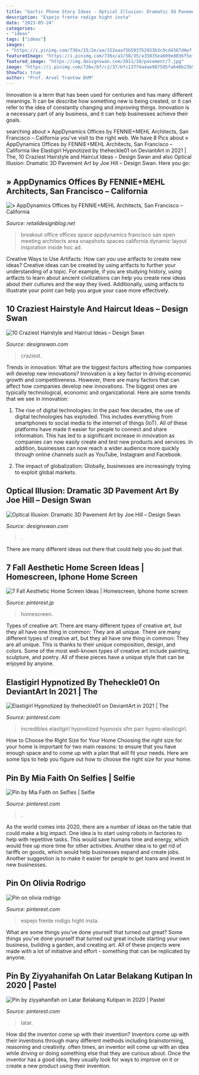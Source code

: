 ```yaml
---
title: "Gartic Phone Story Ideas - Optical Illusion: Dramatic 3d Pavement Art By Joe Hill – Design Swan"
description: "Espejo frente rodigo hight insta"
date: "2023-05-24"
categories:
- "ideas"
tags: ["ideas"]
images:
- "https://i.pinimg.com/736x/15/2e/aa/152eaaf5b593752933b3c9cd4387d6ef.jpg"
featuredImage: "https://i.pinimg.com/736x/a3/58/35/a35835ea609ed036f5effd59fe2e081e--selfies.jpg"
featured_image: "https://img.designswan.com/2011/10/pavement/7.jpg"
image: "https://i.pinimg.com/736x/bf/c1/37/bfc13774a4ae987595fa640b23b5bb18.jpg"
ShowToc: true
author: "Prof. Arvel Trantow DVM"
---
```



Innovation is a term that has been used for centuries and has many different meanings. It can be describe how something new is being created, or it can refer to the idea of constantly changing and improving things. Innovation is a necessary part of any business, and it can help businesses achieve their goals.

	

		
searching about » AppDynamics Offices by FENNIE+MEHL Architects, San Francisco – California you've visit to the right web. We have 8 Pics about » AppDynamics Offices by FENNIE+MEHL Architects, San Francisco – California like Elastigirl Hypnotized by theheckle01 on DeviantArt in 2021 | The, 10 Craziest Hairstyle and Haircut Ideas – Design Swan and also Optical Illusion: Dramatic 3D Pavement Art by Joe Hill – Design Swan. Here you go:
		
    
## » AppDynamics Offices By FENNIE+MEHL Architects, San Francisco – California

<img loading=lazy src="http://retaildesignblog.net/wp-content/uploads/2015/03/AppDynamics-Offices-by-FENNIEMEHL-Architects-San-Francisco-California-07.jpg" onerror="this.onerror=null;this.src='https://tse1.mm.bing.net/th?id=OIP.6hdIUhlnRtmVUP2OOAv_kgHaE8&amp;pid=15.1';" alt="» AppDynamics Offices by FENNIE+MEHL Architects, San Francisco – California">

_Source: retaildesignblog.net_

>breakout office offices space appdynamics francisco san open meeting architects area snapshots spaces california dynamic layout inspiration inside hoc ad. 

	

Creative Ways to Use Artifacts: How can you use artfacts to create new ideas?
Creative ideas can be created by using artfacts to further your understanding of a topic. For example, if you are studying history, using artfacts to learn about ancient civilizations can help you create new ideas about their cultures and the way they lived. Additionally, using artfacts to illustrate your point can help you argue your case more effectively.

    
## 10 Craziest Hairstyle And Haircut Ideas – Design Swan

<img loading=lazy src="https://img.designswan.com/2014/11/crazyHair/6.jpg" onerror="this.onerror=null;this.src='https://tse2.mm.bing.net/th?id=OIP.NcLAeX40CAjh7xNd4J5mdgHaJG&amp;pid=15.1';" alt="10 Craziest Hairstyle and Haircut Ideas – Design Swan">

_Source: designswan.com_

>craziest. 

	

Trends in innovation: What are the biggest factors affecting how companies will develop new innovations?
Innovation is a key factor in driving economic growth and competitiveness. However, there are many factors that can affect how companies develop new innovations. The biggest ones are typically technological, economic and organizational. Here are some trends that we see in innovation:
1. The rise of digital technologies: In the past few decades, the use of digital technologies has exploded. This includes everything from smartphones to social media to the internet of things (IoT). All of these platforms have made it easier for people to connect and share information. This has led to a significant increase in innovation as companies can now easily create and test new products and services. In addition, businesses can now reach a wider audience more quickly through online channels such as YouTube, Instagram and Facebook.

2. The impact of globalization: Globally, businesses are increasingly trying to exploit global markets.

    
## Optical Illusion: Dramatic 3D Pavement Art By Joe Hill – Design Swan

<img loading=lazy src="https://img.designswan.com/2011/10/pavement/7.jpg" onerror="this.onerror=null;this.src='https://tse2.mm.bing.net/th?id=OIP.bCtK1SRpcZlEj8xEZEoAVQHaE6&amp;pid=15.1';" alt="Optical Illusion: Dramatic 3D Pavement Art by Joe Hill – Design Swan">

_Source: designswan.com_

>. 

	

There are many different ideas out there that could help you do just that.

    
## 7 Fall Aesthetic Home Screen Ideas | Homescreen, Iphone Home Screen

<img loading=lazy src="https://i.pinimg.com/736x/a4/c4/14/a4c414c3ffd14b58b498a3ebb1fc3d42.jpg" onerror="this.onerror=null;this.src='https://tse4.mm.bing.net/th?id=OIP.yUa3K3p0ldT_ODktRAzgMAHaQB&amp;pid=15.1';" alt="7 Fall Aesthetic Home Screen Ideas | Homescreen, Iphone home screen">

_Source: pinterest.jp_

>homescreen. 

	

Types of creative art: There are many different types of creative art, but they all have one thing in common: They are all unique.
There are many different types of creative art, but they all have one thing in common: They are all unique. This is thanks to their unique composition, design, and colors. Some of the most well-known types of creative art include painting, sculpture, and poetry. All of these pieces have a unique style that can be enjoyed by anyone.

    
## Elastigirl Hypnotized By Theheckle01 On DeviantArt In 2021 | The

<img loading=lazy src="https://i.pinimg.com/736x/15/2e/aa/152eaaf5b593752933b3c9cd4387d6ef.jpg" onerror="this.onerror=null;this.src='https://tse1.mm.bing.net/th?id=OIP.wyeXCaGN73Dd-hW2dXlZ7AHaNC&amp;pid=15.1';" alt="Elastigirl Hypnotized by theheckle01 on DeviantArt in 2021 | The">

_Source: pinterest.com_

>incredibles elastigirl hypnotized hypnosis sfm parr hypno elasticgirl. 

	

How to Choose the Right Size for Your Home
Choosing the right size for your home is important for two main reasons: to ensure that you have enough space and to come up with a plan that will fit your needs. Here are some tips to help you figure out how to choose the right size for your home.

    
## Pin By Mia Faith On Selfies | Selfie

<img loading=lazy src="https://i.pinimg.com/736x/a3/58/35/a35835ea609ed036f5effd59fe2e081e--selfies.jpg" onerror="this.onerror=null;this.src='https://tse4.mm.bing.net/th?id=OIP.tCEvtVmG-hnLhfANXjAwQwHaNJ&amp;pid=15.1';" alt="Pin by Mia Faith on Selfies | Selfie">

_Source: pinterest.com_

>. 

	

As the world comes into 2020, there are a number of ideas on the table that could make a big impact. One idea is to start using robots in factories to help with repetitive tasks. This would save humans time and energy, which would free up more time for other activities. Another idea is to get rid of tariffs on goods, which would help businesses expand and create jobs. Another suggestion is to make it easier for people to get loans and invest in new businesses.

    
## Pin On Olivia Rodrigo

<img loading=lazy src="https://i.pinimg.com/736x/62/08/cb/6208cb92de3fe584da94b6feb26dbc38.jpg" onerror="this.onerror=null;this.src='https://tse1.mm.bing.net/th?id=OIP.P7Y5WwxfhXAUN__MyB-XygHaNG&amp;pid=15.1';" alt="Pin on olivia rodrigo">

_Source: pinterest.com_

>espejo frente rodigo hight insta. 

	

What are some things you’ve done yourself that turned out great?
Some things you've done yourself that turned out great include starting your own business, building a garden, and creating art. All of these projects were made with a lot of initiative and effort - something that can be replicated by anyone.

    
## Pin By Ziyyahanifah On Latar Belakang Kutipan In 2020 | Pastel

<img loading=lazy src="https://i.pinimg.com/736x/bf/c1/37/bfc13774a4ae987595fa640b23b5bb18.jpg" onerror="this.onerror=null;this.src='https://tse3.mm.bing.net/th?id=OIP.FNvJc8tJUwbAqKOzM8DlRwHaM6&amp;pid=15.1';" alt="Pin by ziyyahanifah on Latar Belakang Kutipan in 2020 | Pastel">

_Source: pinterest.com_

>latar. 

	

How did the inventor come up with their invention?
Inventors come up with their inventions through many different methods including brainstorming, reasoning and creativity. often times, an inventor will come up with an idea while driving or doing something else that they are curious about. Once the inventor has a good idea, they usually look for ways to improve on it or create a new product using their invention.

